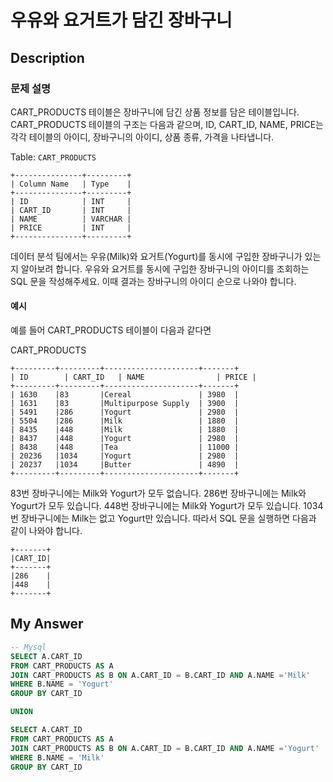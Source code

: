 # 우유와 요거트가 담긴 장바구니 

## Description

### 문제 설명
CART_PRODUCTS 테이블은 장바구니에 담긴 상품 정보를 담은 테이블입니다. 
CART_PRODUCTS 테이블의 구조는 다음과 같으며, ID, CART_ID, NAME, PRICE는 각각 테이블의 아이디, 장바구니의 아이디, 상품 종류, 가격을 나타냅니다.

Table: `CART_PRODUCTS`

```
+---------------+---------+
| Column Name   | Type    |
+---------------+---------+
| ID            | INT     |
| CART_ID       | INT     |
| NAME          | VARCHAR |
| PRICE         | INT     |
+---------------+---------+
```

데이터 분석 팀에서는 우유(Milk)와 요거트(Yogurt)를 동시에 구입한 장바구니가 있는지 알아보려 합니다. 
우유와 요거트를 동시에 구입한 장바구니의 아이디를 조회하는 SQL 문을 작성해주세요. 
이때 결과는 장바구니의 아이디 순으로 나와야 합니다.

#### 예시
예를 들어 CART_PRODUCTS 테이블이 다음과 같다면

CART_PRODUCTS
```
+---------+---------+---------------------+-------+
| ID    	| CART_ID	| NAME                | PRICE |
+---------+---------+---------------------+-------+
| 1630	  |83       |Cereal               | 3980  | 
| 1631	  |83       |Multipurpose Supply  | 3900  | 
| 5491	  |286      |Yogurt               | 2980  | 
| 5504	  |286      |Milk                 | 1880  | 
| 8435	  |448      |Milk                 | 1880  | 
| 8437	  |448      |Yogurt               | 2980  | 
| 8438	  |448      |Tea                  | 11000 | 
| 20236   |1034     |Yogurt               | 2980  |
| 20237   |1034     |Butter               | 4890  | 
+---------+---------+---------------------+-------+
```

83번 장바구니에는 Milk와 Yogurt가 모두 없습니다.
286번 장바구니에는 Milk와 Yogurt가 모두 있습니다.
448번 장바구니에는 Milk와 Yogurt가 모두 있습니다.
1034번 장바구니에는 Milk는 없고 Yogurt만 있습니다.
따라서 SQL 문을 실행하면 다음과 같이 나와야 합니다.
```
+-------+
|CART_ID|
+-------+
|286    |
|448    |
+-------+
```


## My Answer 

```SQL
-- Mysql
SELECT A.CART_ID
FROM CART_PRODUCTS AS A 
JOIN CART_PRODUCTS AS B ON A.CART_ID = B.CART_ID AND A.NAME ='Milk'
WHERE B.NAME = 'Yogurt'
GROUP BY CART_ID

UNION 

SELECT A.CART_ID
FROM CART_PRODUCTS AS A 
JOIN CART_PRODUCTS AS B ON A.CART_ID = B.CART_ID AND A.NAME ='Yogurt'
WHERE B.NAME = 'Milk'
GROUP BY CART_ID
```
